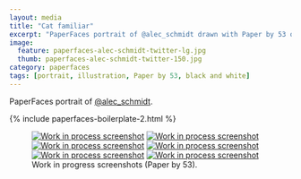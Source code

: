 ```yaml
---
layout: media
title: "Cat familiar"
excerpt: "PaperFaces portrait of @alec_schmidt drawn with Paper by 53 on an iPad."
image: 
  feature: paperfaces-alec-schmidt-twitter-lg.jpg
  thumb: paperfaces-alec-schmidt-twitter-150.jpg
category: paperfaces
tags: [portrait, illustration, Paper by 53, black and white]
---
```


PaperFaces portrait of <a href="http://twitter.com/alec_schmidt">@alec_schmidt</a>.

{% include paperfaces-boilerplate-2.html %}

<figure class="half">
	<a href="{{ site.url }}/images/paperfaces-alec-schmidt-process-1-lg.jpg"><img src="{{ site.url }}/images/paperfaces-alec-schmidt-process-1-600.jpg" alt="Work in process screenshot"></a>
	<a href="{{ site.url }}/images/paperfaces-alec-schmidt-process-2-lg.jpg"><img src="{{ site.url }}/images/paperfaces-alec-schmidt-process-2-600.jpg" alt="Work in process screenshot"></a>
	<a href="{{ site.url }}/images/paperfaces-alec-schmidt-process-3-lg.jpg"><img src="{{ site.url }}/images/paperfaces-alec-schmidt-process-3-600.jpg" alt="Work in process screenshot"></a>
	<a href="{{ site.url }}/images/paperfaces-alec-schmidt-process-4-lg.jpg"><img src="{{ site.url }}/images/paperfaces-alec-schmidt-process-4-600.jpg" alt="Work in process screenshot"></a>
	<a href="{{ site.url }}/images/paperfaces-alec-schmidt-process-5-lg.jpg"><img src="{{ site.url }}/images/paperfaces-alec-schmidt-process-5-600.jpg" alt="Work in process screenshot"></a>
	<a href="{{ site.url }}/images/paperfaces-alec-schmidt-process-6-lg.jpg"><img src="{{ site.url }}/images/paperfaces-alec-schmidt-process-6-600.jpg" alt="Work in process screenshot"></a>
	<figcaption>Work in progress screenshots (Paper by 53).</figcaption>
</figure>